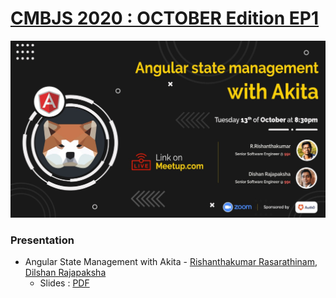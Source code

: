 [CMBJS 2020 : OCTOBER Edition EP1](https://bit.ly/CMBJS20Oct)
==================


![CMBJS 2020: OCTOBER Edition EP01](https://raw.githubusercontent.com/CMBJS/Meetups/master/Oct-2020/CMBJS_OCT_20.jpeg)


### Presentation ###


* Angular State Management with Akita - [Rishanthakumar Rasarathinam](https://github.com/rishanthakumar), [Dilshan Rajapaksha](https://github.com/dishanrajapaksha)
	* Slides : [PDF](https://github.com/CMBJS/Meetups/raw/master/Oct-2020/slides.pdf)

